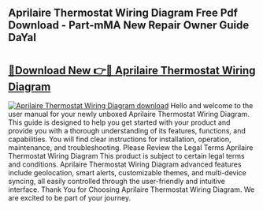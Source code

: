 ## Aprilaire Thermostat Wiring Diagram Free Pdf Download - Part-mMA New Repair Owner Guide DaYaI

# <h2><a href="http://dfhmxxb.blite.top/?on=Aprilaire+Thermostat+Wiring+Diagram">🔗Download New 👉🔴 Aprilaire Thermostat Wiring Diagram</a></h2>

[![Aprilaire Thermostat Wiring Diagram download](https://i.imgur.com/lujVjoI.png)](http://dfhmxxb.blite.top/?on=Aprilaire+Thermostat+Wiring+Diagram)
Hello and welcome to the user manual for your newly unboxed Aprilaire Thermostat Wiring Diagram. This guide is designed to help you get started with your product and provide you with a thorough understanding of its features, functions, and capabilities. You will find clear instructions for installation, operation, maintenance, and troubleshooting. Please Review the Legal Terms Aprilaire Thermostat Wiring Diagram This product is subject to certain legal terms and conditions. Aprilaire Thermostat Wiring Diagram advanced features include geolocation, smart alerts, customizable themes, and multi-device syncing, all easily controlled through the user-friendly and intuitive interface. Thank You for Choosing Aprilaire Thermostat Wiring Diagram. We are excited to be part of your journey.
